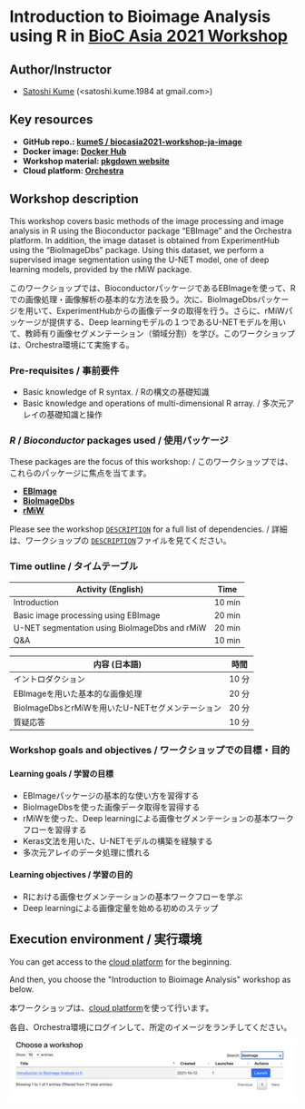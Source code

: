 # Introduction to Bioimage Analysis using R in [BioC Asia 2021 Workshop](https://biocasia2021.bioconductor.org/workshops/)

## Author/Instructor

-   [Satoshi Kume](https://kumes.github.io/skume-Biography/skume-Biography.html) (<satoshi.kume.1984 at gmail.com>)

## Key resources

-   **GitHub repo.: [kumeS / biocasia2021-workshop-ja-image](https://github.com/kumeS/biocasia2021-workshop-ja-image)**
-   **Docker image: [Docker Hub](https://hub.docker.com/repository/docker/skume/biocasia2021-workshop-ja-image)**
-   **Workshop material: [pkgdown website](https://kumes.github.io/biocasia2021-workshop-ja-image/)**
-   **Cloud platform: [Orchestra](http://app.orchestra.cancerdatasci.org/1)**

## Workshop description

This workshop covers basic methods of the image processing and image analysis in R using the Bioconductor package “EBImage” and the Orchestra platform. In addition, the image dataset is obtained from ExperimentHub using the “BioImageDbs” package. Using this dataset, we perform a supervised image segmentation using the U-NET model, one of deep learning models, provided by the rMiW package.

このワークショップでは、BioconductorパッケージであるEBImageを使って、Rでの画像処理・画像解析の基本的な方法を扱う。次に、BioImageDbsパッケージを用いて、ExperimentHubからの画像データの取得を行う。さらに、rMiWパッケージが提供する、Deep learningモデルの１つであるU-NETモデルを用いて、教師有り画像セグメンテーション（領域分割）を学び。このワークショップは、Orchestra環境にて実施する。


### Pre-requisites / 事前要件

- Basic knowledge of R syntax. / Rの構文の基礎知識
- Basic knowledge and operations of multi-dimensional R array. / 多次元アレイの基礎知識と操作

### *R* / *Bioconductor* packages used / 使用パッケージ

These packages are the focus of this workshop: / このワークショップでは、これらのパッケージに焦点を当てます。

-   **[EBImage](https://bioconductor.org/packages/release/bioc/html/EBImage.html)**
-   **[BioImageDbs](https://bioconductor.org/packages/release/data/experiment/html/BioImageDbs.html)**
-   **[rMiW](https://github.com/kumeS/rMiW)**

Please see the workshop
[`DESCRIPTION`](https://github.com/kumeS/biocasia2021-workshop-ja-image/blob/master/DESCRIPTION)
for a full list of dependencies. / 詳細は、ワークショップの
[`DESCRIPTION`](https://github.com/kumeS/biocasia2021-workshop-ja-image/blob/master/DESCRIPTION)ファイルを見てください。



### Time outline / タイムテーブル

| Activity (English)                             | Time   |
|------------------------------------------------|--------|
| Introduction                                   | 10 min |
| Basic image processing using EBImage           | 20 min |
| U-NET segmentation using BioImageDbs and rMiW  | 20 min |
| Q&A                                            | 10 min |


| 内容 (日本語)                                   |  時間  |
|-------------------------------------------------|--------|
| イントロダクション                              |  10 分 |
| EBImageを用いた基本的な画像処理                 |  20 分 |
| BioImageDbsとrMiWを用いたU-NETセグメンテーション|  20 分 |
| 質疑応答                                        |  10 分 |

### Workshop goals and objectives / ワークショップでの目標・目的 

#### Learning goals / 学習の目標

- EBImageパッケージの基本的な使い方を習得する
- BioImageDbsを使った画像データ取得を習得する
- rMiWを使った、Deep learningによる画像セグメンテーションの基本ワークフローを習得する
- Keras文法を用いた、U-NETモデルの構築を経験する
- 多次元アレイのデータ処理に慣れる

#### Learning objectives / 学習の目的

- Rにおける画像セグメンテーションの基本ワークフローを学ぶ
- Deep learningによる画像定量を始める初めのステップ

## Execution environment / 実行環境

You can get access to the [cloud platform](http://app.orchestra.cancerdatasci.org/1) for the beginning.

And then, you choose the "Introduction to Bioimage Analysis" workshop as below.

本ワークショップは、[cloud platform](http://app.orchestra.cancerdatasci.org/1)を使って行います。

各自、Orchestra環境にログインして、所定のイメージをランチしてください。

![cloud](inst/images/pic.png)

